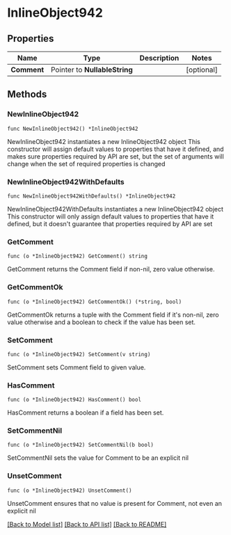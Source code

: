 # InlineObject942

## Properties

Name | Type | Description | Notes
------------ | ------------- | ------------- | -------------
**Comment** | Pointer to **NullableString** |  | [optional] 

## Methods

### NewInlineObject942

`func NewInlineObject942() *InlineObject942`

NewInlineObject942 instantiates a new InlineObject942 object
This constructor will assign default values to properties that have it defined,
and makes sure properties required by API are set, but the set of arguments
will change when the set of required properties is changed

### NewInlineObject942WithDefaults

`func NewInlineObject942WithDefaults() *InlineObject942`

NewInlineObject942WithDefaults instantiates a new InlineObject942 object
This constructor will only assign default values to properties that have it defined,
but it doesn't guarantee that properties required by API are set

### GetComment

`func (o *InlineObject942) GetComment() string`

GetComment returns the Comment field if non-nil, zero value otherwise.

### GetCommentOk

`func (o *InlineObject942) GetCommentOk() (*string, bool)`

GetCommentOk returns a tuple with the Comment field if it's non-nil, zero value otherwise
and a boolean to check if the value has been set.

### SetComment

`func (o *InlineObject942) SetComment(v string)`

SetComment sets Comment field to given value.

### HasComment

`func (o *InlineObject942) HasComment() bool`

HasComment returns a boolean if a field has been set.

### SetCommentNil

`func (o *InlineObject942) SetCommentNil(b bool)`

 SetCommentNil sets the value for Comment to be an explicit nil

### UnsetComment
`func (o *InlineObject942) UnsetComment()`

UnsetComment ensures that no value is present for Comment, not even an explicit nil

[[Back to Model list]](../README.md#documentation-for-models) [[Back to API list]](../README.md#documentation-for-api-endpoints) [[Back to README]](../README.md)


